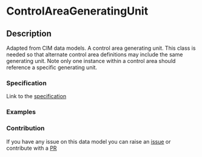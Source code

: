 # ControlAreaGeneratingUnit

## Description 

Adapted from CIM data models. A control area generating unit. This class is needed so that alternate control area definitions may include the same generating unit.   Note only one instance within a control area should reference a specific generating unit.
### Specification

Link to the [specification](https://smart-data-models.github.io/dataModel.EnergyCIM/ControlAreaGeneratingUnit/doc/spec.md)
### Examples
### Contribution

 If you have any issue on this data model you can raise an [issue](https://github.com/smart-data-models/dataModel.EnergyCIM/issues)  or contribute with a [PR](https://github.com/smart-data-models/dataModel.EnergyCIM/pulls)